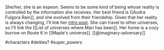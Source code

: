 She/her, she is an espeon. Seems to be some kind of being whose reality is controlled by the information she receives. Her best friend is [[Audra Fulgora Rain]], and she evolved from their friendship. Given that her reality is always changing, I'll link her [intro post](https://www.tumblr.com/imaginary-adversary/738277200915202048/hello-3-my-name-is-mari-im-a-female-espeon-in?source=share). She can travel to other universes, so I'll link the [[List of universes where Mari has been]]. Her home is a cozy burrow on Route 6 in [[Maple's universe]]. [[@imaginary-adversary]]

#characters #deities? #super_powers 